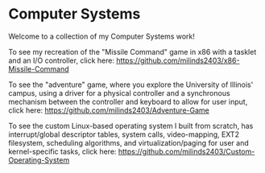 # Computer Systems

Welcome to a collection of my Computer Systems work! 

To see my recreation of the "Missile Command" game in x86 with a tasklet and an I/O controller, click here: https://github.com/milinds2403/x86-Missile-Command

To see the "adventure" game, where you explore the University of Illinois' campus, using a driver for a physical controller and a synchronous mechanism between the controller and keyboard to allow for user input, click here: https://github.com/milinds2403/Adventure-Game

To see the custom Linux-based operating system I built from scratch, has interrupt/global descriptor tables, system calls, video-mapping, EXT2 filesystem, scheduling algorithms, and virtualization/paging for user and kernel-specific tasks, click here: https://github.com/milinds2403/Custom-Operating-System
